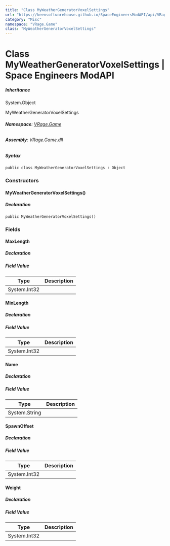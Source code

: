 ```yaml
---
title: "Class MyWeatherGeneratorVoxelSettings"
url: "https://keensoftwarehouse.github.io/SpaceEngineersModAPI/api/VRage.Game.MyWeatherGeneratorVoxelSettings.html"
category: "Misc"
namespace: "VRage.Game"
class: "MyWeatherGeneratorVoxelSettings"
---
```


# Class MyWeatherGeneratorVoxelSettings | Space Engineers ModAPI

##### Inheritance

System.Object

MyWeatherGeneratorVoxelSettings

###### **Namespace**: [VRage.Game](https://keensoftwarehouse.github.io/SpaceEngineersModAPI/api/VRage.Game.html)

###### **Assembly**: VRage.Game.dll

##### Syntax

```
public class MyWeatherGeneratorVoxelSettings : Object
```

### Constructors

#### MyWeatherGeneratorVoxelSettings()

##### Declaration

```
public MyWeatherGeneratorVoxelSettings()
```

### Fields

#### MaxLength

##### Declaration

##### Field Value

| Type | Description |
| --- | --- |
| System.Int32 |     |

#### MinLength

##### Declaration

##### Field Value

| Type | Description |
| --- | --- |
| System.Int32 |     |

#### Name

##### Declaration

##### Field Value

| Type | Description |
| --- | --- |
| System.String |     |

#### SpawnOffset

##### Declaration

##### Field Value

| Type | Description |
| --- | --- |
| System.Int32 |     |

#### Weight

##### Declaration

##### Field Value

| Type | Description |
| --- | --- |
| System.Int32 |     |